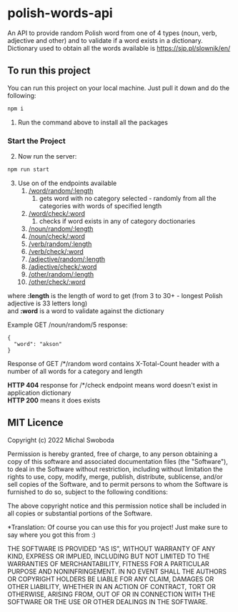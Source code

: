 # polish-words-api
An API to provide random Polish word from one of 4 types (noun, verb, adjective and other)
and to validate if a word exists in a dictionary. Dictionary used to obtain all the words
available is https://sjp.pl/slownik/en/

## To run this project

You can run this project on your local machine. Just pull it down and do the following:

```bash
npm i
```

1. Run the command above to install all the packages

### Start the Project

2. Now run the server:

```bash
npm run start
```

3. Use on of the endpoints available
   1. [/word/random/:length](http://localhost:3000/word/random/:length)
      1. gets word with no category selected - randomly from all the categories with words of specified length
   2. [/word/check/:word](http://localhost:3000/word/check/:word)
      1. checks if word exists in any of category doctionaries
   3. [/noun/random/:length](http://localhost:3000/noun/random/:length)
   4. [/noun/check/:word](http://localhost:3000/noun/check/:word)
   5. [/verb/random/:length](http://localhost:3000/verb/random/:length)
   6. [/verb/check/:word](http://localhost:3000/verb/check/:word)
   7. [/adjective/random/:length](http://localhost:3000/adjective/random/:length)
   8. [/adjective/check/:word](http://localhost:3000/adjective/check/:word)
   9. [/other/random/:length](http://localhost:3000/other/random/:length)
   10. [/other/check/:word](http://localhost:3000/other/check/:word)

where **:length** is the length of word to get (from 3 to 30+ - longest Polish adjective is 33 letters long)
<br/> and **:word** is a word to validate against the dictionary

Example GET /noun/random/5 response:
```
{
  "word": "akson"
}
```
Response of GET /*/random word contains X-Total-Count header with a number of all words for a category and length

**HTTP 404** response for /*/check endpoint means word doesn't exist in application dictionary<br/>
**HTTP 200** means it does exists

## MIT Licence

Copyright (c) 2022 Michal Swoboda

Permission is hereby granted, free of charge, to any person obtaining a copy of this software and associated documentation files (the "Software"), to deal in the Software without restriction, including without limitation the rights to use, copy, modify, merge, publish, distribute, sublicense, and/or sell copies of the Software, and to permit persons to whom the Software is furnished to do so, subject to the following conditions:

The above copyright notice and this permission notice shall be included in all copies or substantial portions of the Software.

*Translation: Of course you can use this for you project! Just make sure to say where you got this from :)

THE SOFTWARE IS PROVIDED "AS IS", WITHOUT WARRANTY OF ANY KIND, EXPRESS OR IMPLIED, INCLUDING BUT NOT LIMITED TO THE WARRANTIES OF MERCHANTABILITY, FITNESS FOR A PARTICULAR PURPOSE AND NONINFRINGEMENT. IN NO EVENT SHALL THE AUTHORS OR COPYRIGHT HOLDERS BE LIABLE FOR ANY CLAIM, DAMAGES OR OTHER LIABILITY, WHETHER IN AN ACTION OF CONTRACT, TORT OR OTHERWISE, ARISING FROM, OUT OF OR IN CONNECTION WITH THE SOFTWARE OR THE USE OR OTHER DEALINGS IN THE SOFTWARE.


